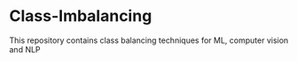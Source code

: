 # Class-Imbalancing
This repository contains class balancing techniques for ML, computer vision and NLP
